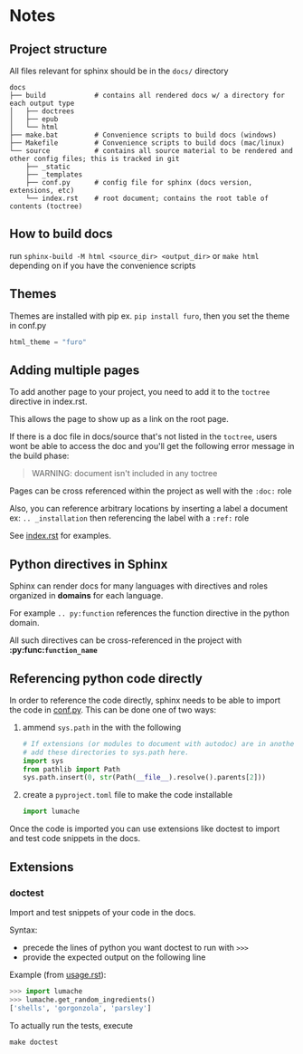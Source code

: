 # Notes

## Project structure
All files relevant for sphinx should be in the `docs/` directory

```
docs
├── build            # contains all rendered docs w/ a directory for each output type
│   ├── doctrees
│   ├── epub
│   └── html
├── make.bat         # Convenience scripts to build docs (windows)
├── Makefile         # Convenience scripts to build docs (mac/linux)
└── source           # contains all source material to be rendered and other config files; this is tracked in git 
    ├── _static
    ├── _templates
    ├── conf.py      # config file for sphinx (docs version, extensions, etc)
    └── index.rst    # root document; contains the root table of contents (toctree)
```

## How to build docs

run `sphinx-build -M html <source_dir> <output_dir>` or `make html` depending on if you have the convenience scripts 

## Themes

Themes are installed with pip ex. `pip install furo`, then you set the theme in conf.py
```python
html_theme = "furo"
```

## Adding multiple pages

To add another page to your project, you need to add it to the `toctree` directive in index.rst.

This allows the page to show up as a link on the root page.

If there is a doc file in docs/source that's not listed in the `toctree`,  users wont be able to access the doc and you'll get the following error message in the build phase:

> WARNING: document isn't included in any toctree

Pages can be cross referenced within the project as well with the `:doc:` role

Also, you can reference arbitrary locations by inserting a label a document ex: `.. _installation` then referencing the label with a `:ref:` role

See [index.rst](docs/source/index.rst) for examples.

## Python directives in Sphinx

Sphinx can render docs for many languages with directives and roles organized in **domains** for each language.

For example `.. py:function` references the function directive in the python domain.

All such directives can be cross-referenced in the project with **:py:func:`function_name`**

## Referencing python code directly

In order to reference the code directly, sphinx needs to be able to import the code in [conf.py](docs/source/conf.py). This can be done one of two ways:
1. ammend `sys.path` in the  with the following
    ```python
    # If extensions (or modules to document with autodoc) are in another directory,
    # add these directories to sys.path here.
    import sys
    from pathlib import Path
    sys.path.insert(0, str(Path(__file__).resolve().parents[2]))
    ``` 
2. create a `pyproject.toml` file to make the code installable
    ```python
    import lumache
    ```

Once the code is imported you can use extensions like doctest to import and test code snippets in the docs.


## Extensions

### doctest
Import and test snippets of your code in the docs.

Syntax: 
- precede the lines of python you want doctest to run with `>>>`
- provide the expected output on the following line

Example (from [usage.rst](docs/source/usage.rst)):
```python
>>> import lumache
>>> lumache.get_random_ingredients()
['shells', 'gorgonzola', 'parsley']
```

To actually run the tests, execute
```
make doctest
```
